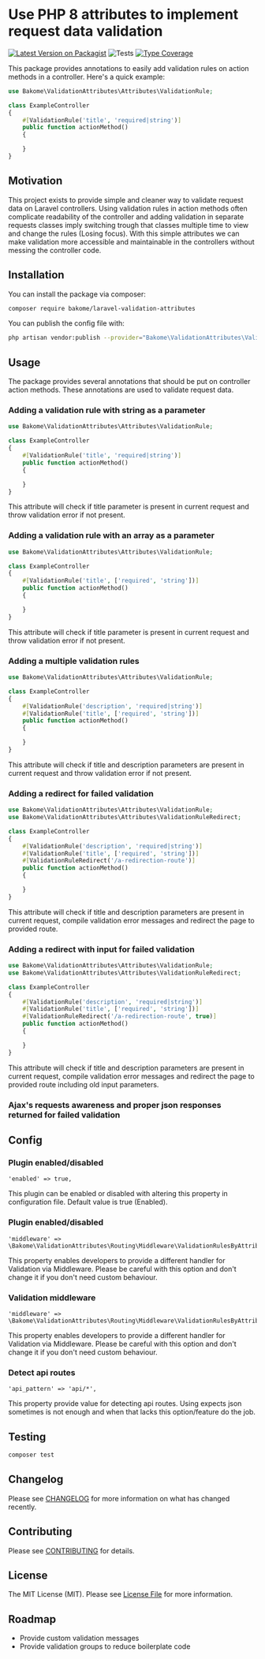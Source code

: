# Use PHP 8 attributes to implement request data validation

[![Latest Version on Packagist](https://img.shields.io/packagist/v/bakome/laravel-validation-attributes)](https://packagist.org/packages/bakome/laravel-validation-attributes)
![Tests](https://github.com/bakome/laravel-validation-attributes/workflows/Tests/badge.svg)
[![Type Coverage](https://shepherd.dev/github/bakome/laravel-validation-attributes/coverage.svg)](https://shepherd.dev/github/bakome/laravel-validation-attributes)

This package provides annotations to easily add validation rules on action methods in a controller. Here's a quick example:

```php
use Bakome\ValidationAttributes\Attributes\ValidationRule;

class ExampleController
{
    #[ValidationRule('title', 'required|string')]
    public function actionMethod()
    {

    }
}
```
 
## Motivation

This project exists to provide simple and cleaner way to validate request data on Laravel controllers.
Using validation rules in action methods often complicate readability of the controller and adding validation in separate requests classes imply switching trough that classes multiple time to view and change the rules (Losing focus).
With this simple attributes we can make validation more accessible and maintainable in the controllers without messing the controller code. 

## Installation

You can install the package via composer:

```bash
composer require bakome/laravel-validation-attributes
```

You can publish the config file with:
```bash
php artisan vendor:publish --provider="Bakome\ValidationAttributes\ValidationAttributesServiceProvider" --tag="config"
```

## Usage

The package provides several annotations that should be put on controller action methods. 
These annotations are used to validate request data.

### Adding a validation rule with string as a parameter

```php
use Bakome\ValidationAttributes\Attributes\ValidationRule;

class ExampleController
{
    #[ValidationRule('title', 'required|string')]
    public function actionMethod()
    {

    }
}
```

This attribute will check if title parameter is present in current request and throw validation error if not present.

### Adding a validation rule with an array as a parameter

```php
use Bakome\ValidationAttributes\Attributes\ValidationRule;

class ExampleController
{
    #[ValidationRule('title', ['required', 'string'])]
    public function actionMethod()
    {

    }
}
```

This attribute will check if title parameter is present in current request and throw validation error if not present.

### Adding a multiple validation rules

```php
use Bakome\ValidationAttributes\Attributes\ValidationRule;

class ExampleController
{
    #[ValidationRule('description', 'required|string')]
    #[ValidationRule('title', ['required', 'string'])]
    public function actionMethod()
    {

    }
}
```

This attribute will check if title and description parameters are present in current request and throw validation error if not present.

### Adding a redirect for failed validation

```php
use Bakome\ValidationAttributes\Attributes\ValidationRule;
use Bakome\ValidationAttributes\Attributes\ValidationRuleRedirect;

class ExampleController
{
    #[ValidationRule('description', 'required|string')]
    #[ValidationRule('title', ['required', 'string'])]
    #[ValidationRuleRedirect('/a-redirection-route')]
    public function actionMethod()
    {

    }
}
```

This attribute will check if title and description parameters are present in current request, compile validation error messages and redirect the page to provided route.

### Adding a redirect with input for failed validation

```php
use Bakome\ValidationAttributes\Attributes\ValidationRule;
use Bakome\ValidationAttributes\Attributes\ValidationRuleRedirect;

class ExampleController
{
    #[ValidationRule('description', 'required|string')]
    #[ValidationRule('title', ['required', 'string'])]
    #[ValidationRuleRedirect('/a-redirection-route', true)]
    public function actionMethod()
    {

    }
}
```

This attribute will check if title and description parameters are present in current request, compile validation error messages and redirect the page to provided route including old input parameters.

### Ajax's requests awareness and proper json responses returned for failed validation

## Config

### Plugin enabled/disabled

```
'enabled' => true,
```

This plugin can be enabled or disabled with altering this property in configuration file. Default value is true (Enabled).

### Plugin enabled/disabled

```
'middleware' => \Bakome\ValidationAttributes\Routing\Middleware\ValidationRulesByAttributes::class,
```

This property enables developers to provide a different handler for Validation via Middleware. Please be careful with this option and don't change it if you don't need custom behaviour.

### Validation middleware 

```
'middleware' => \Bakome\ValidationAttributes\Routing\Middleware\ValidationRulesByAttributes::class,
```

This property enables developers to provide a different handler for Validation via Middleware. Please be careful with this option and don't change it if you don't need custom behaviour.

### Detect api routes

```
'api_pattern' => 'api/*',
```

This property provide value for detecting api routes. Using expects json sometimes is not enough and when that lacks this option/feature do the job.


## Testing

``` bash
composer test
```

## Changelog

Please see [CHANGELOG](CHANGELOG.md) for more information on what has changed recently.

## Contributing

Please see [CONTRIBUTING](.github/CONTRIBUTING.md) for details.

## License

The MIT License (MIT). Please see [License File](LICENSE.md) for more information.

## Roadmap

* Provide custom validation messages
* Provide validation groups to reduce boilerplate code

